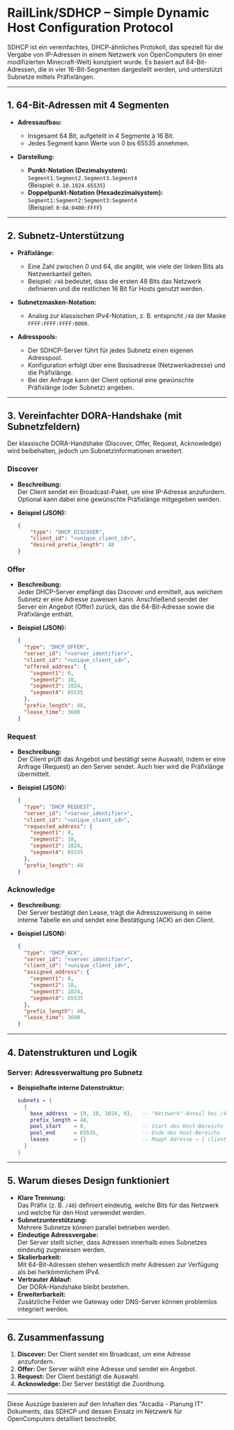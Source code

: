 # RailLink/SDHCP – Simple Dynamic Host Configuration Protocol

SDHCP ist ein vereinfachtes, DHCP-ähnliches Protokoll, das speziell für die Vergabe von IP-Adressen in einem Netzwerk von OpenComputers (in einer modifizierten Minecraft-Welt) konzipiert wurde. Es basiert auf 64-Bit-Adressen, die in vier 16-Bit-Segmenten dargestellt werden, und unterstützt Subnetze mittels Präfixlängen.

---

## 1. 64-Bit-Adressen mit 4 Segmenten

- **Adressaufbau:**
  - Insgesamt 64 Bit, aufgeteilt in 4 Segmente à 16 Bit.
  - Jedes Segment kann Werte von 0 bis 65535 annehmen.

- **Darstellung:**
  - **Punkt-Notation (Dezimalsystem):**  
    `Segment1.Segment2.Segment3.Segment4`  
    (Beispiel: `0.10.1024.65535`)
  - **Doppelpunkt-Notation (Hexadezimalsystem):**  
    `Segment1:Segment2:Segment3:Segment4`  
    (Beispiel: `0:0A:0400:FFFF`)

---

## 2. Subnetz-Unterstützung

- **Präfixlänge:**
  - Eine Zahl zwischen 0 und 64, die angibt, wie viele der linken Bits als Netzwerkanteil gelten.
  - Beispiel: `/48` bedeutet, dass die ersten 48 Bits das Netzwerk definieren und die restlichen 16 Bit für Hosts genutzt werden.

- **Subnetzmasken-Notation:**
  - Analog zur klassischen IPv4-Notation, z. B. entspricht `/48` der Maske `FFFF:FFFF:FFFF:0000`.

- **Adresspools:**
  - Der SDHCP-Server führt für jedes Subnetz einen eigenen Adresspool.
  - Konfiguration erfolgt über eine Basisadresse (Netzwerkadresse) und die Präfixlänge.
  - Bei der Anfrage kann der Client optional eine gewünschte Präfixlänge (oder Subnetz) angeben.

---

## 3. Vereinfachter DORA-Handshake (mit Subnetzfeldern)

Der klassische DORA-Handshake (Discover, Offer, Request, Acknowledge) wird beibehalten, jedoch um Subnetzinformationen erweitert.

### Discover

- **Beschreibung:**  
  Der Client sendet ein Broadcast-Paket, um eine IP-Adresse anzufordern. Optional kann dabei eine gewünschte Präfixlänge mitgegeben werden.

- **Beispiel (JSON):**
  ```json
  {
      "type": "DHCP_DISCOVER",
      "client_id": "<unique_client_id>",
      "desired_prefix_length": 48
  }
  ```

### Offer

- **Beschreibung:**  
  Jeder DHCP-Server empfängt das Discover und ermittelt, aus welchem Subnetz er eine Adresse zuweisen kann. Anschließend sendet der Server ein Angebot (Offer) zurück, das die 64-Bit-Adresse sowie die Präfixlänge enthält.

- **Beispiel (JSON):**
  ```json
  {
    "type": "DHCP_OFFER",
    "server_id": "<server_identifier>",
    "client_id": "<unique_client_id>",
    "offered_address": {
      "segment1": 0,
      "segment2": 10,
      "segment3": 1024,
      "segment4": 65535
    },
    "prefix_length": 48,
    "lease_time": 3600
  }
  ```

### Request

- **Beschreibung:**  
  Der Client prüft das Angebot und bestätigt seine Auswahl, indem er eine Anfrage (Request) an den Server sendet. Auch hier wird die Präfixlänge übermittelt.

- **Beispiel (JSON):**
  ```json
  {
    "type": "DHCP_REQUEST",
    "server_id": "<server_identifier>",
    "client_id": "<unique_client_id>",
    "requested_address": {
      "segment1": 0,
      "segment2": 10,
      "segment3": 1024,
      "segment4": 65535
    },
    "prefix_length": 48
  }
  ```

### Acknowledge

- **Beschreibung:**  
  Der Server bestätigt den Lease, trägt die Adresszuweisung in seine interne Tabelle ein und sendet eine Bestätigung (ACK) an den Client.

- **Beispiel (JSON):**
  ```json
  {
    "type": "DHCP_ACK",
    "server_id": "<server_identifier>",
    "client_id": "<unique_client_id>",
    "assigned_address": {
      "segment1": 0,
      "segment2": 10,
      "segment3": 1024,
      "segment4": 65535
    },
    "prefix_length": 48,
    "lease_time": 3600
  }
  ```

---

## 4. Datenstrukturen und Logik

### Server: Adressverwaltung pro Subnetz

- **Beispielhafte interne Datenstruktur:**
  ```lua
  subnets = {
    {
      base_address  = {0, 10, 1024, 0},   -- "Netzwerk"-Anteil bei /48
      prefix_length = 48,
      pool_start    = 0,                  -- Start des Host-Bereichs in den letzten 16 Bits
      pool_end      = 65535,              -- Ende des Host-Bereichs
      leases        = {}                  -- Mappt Adresse → { client_id, expiry }
    }
  }
  ```

---

## 5. Warum dieses Design funktioniert

- **Klare Trennung:**  
  Das Präfix (z. B. `/48`) definiert eindeutig, welche Bits für das Netzwerk und welche für den Host verwendet werden.
- **Subnetzunterstützung:**  
  Mehrere Subnetze können parallel betrieben werden.
- **Eindeutige Adressvergabe:**  
  Der Server stellt sicher, dass Adressen innerhalb eines Subnetzes eindeutig zugewiesen werden.
- **Skalierbarkeit:**  
  Mit 64-Bit-Adressen stehen wesentlich mehr Adressen zur Verfügung als bei herkömmlichem IPv4.
- **Vertrauter Ablauf:**  
  Der DORA-Handshake bleibt bestehen.
- **Erweiterbarkeit:**  
  Zusätzliche Felder wie Gateway oder DNS-Server können problemlos integriert werden.

---

## 6. Zusammenfassung

1. **Discover:**  Der Client sendet ein Broadcast, um eine Adresse anzufordern.
2. **Offer:**  Der Server wählt eine Adresse und sendet ein Angebot.
3. **Request:**  Der Client bestätigt die Auswahl.
4. **Acknowledge:**  Der Server bestätigt die Zuordnung.

---

Diese Auszüge basieren auf den Inhalten des "Arcadia - Planung IT" Dokuments, das SDHCP und dessen Einsatz im Netzwerk für OpenComputers detailliert beschreibt.

